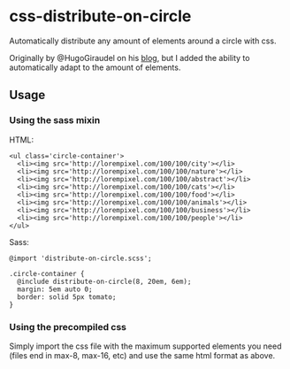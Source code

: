 # css-distribute-on-circle
Automatically distribute any amount of elements around a circle with css.

Originally by @HugoGiraudel on his [blog](https://hugogiraudel.com/2013/04/02/items-on-circle/), but I added the ability to automatically adapt to the amount of elements.

## Usage

### Using the sass mixin

HTML:
```
<ul class='circle-container'>
  <li><img src='http://lorempixel.com/100/100/city'></li>
  <li><img src='http://lorempixel.com/100/100/nature'></li>
  <li><img src='http://lorempixel.com/100/100/abstract'></li>
  <li><img src='http://lorempixel.com/100/100/cats'></li>
  <li><img src='http://lorempixel.com/100/100/food'></li>
  <li><img src='http://lorempixel.com/100/100/animals'></li>
  <li><img src='http://lorempixel.com/100/100/business'></li>
  <li><img src='http://lorempixel.com/100/100/people'></li>
</ul>
```

Sass:
```
@import 'distribute-on-circle.scss';

.circle-container {
  @include distribute-on-circle(8, 20em, 6em);
  margin: 5em auto 0;
  border: solid 5px tomato;
}
```

### Using the precompiled css
Simply import the css file with the maximum supported elements you need (files end in max-8, max-16, etc) and use the same html format as above.
